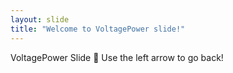 ```yaml
---
layout: slide
title: "Welcome to VoltagePower slide!"
---
```


VoltagePower Slide 🎉
Use the left arrow to go back!
